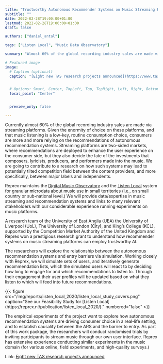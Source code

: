```yaml
---
title: "Trustworthy Autonomous Recommender Systems on Music Streaming Platforms"
subtitle: ""
date: 2022-02-28T19:00:00+01:00
lastmod: 2022-02-28T19:00:00+01:00
draft: false

authors: ["daniel_antal"]

tags: ["Listen Local", "Music Data Observatory"]

summary: "Almost 60% of the global recording industry sales are made via streaming platforms. Given the enormity of choice on these platforms consumers are more and more relying on the recommendations of autonomous recommendation systems. But these recommendation systems do not only enhance the user experience on the consumer side, but they also decide the fate of the investments that composers, lyricists, producers, and performers made into the music. We are going to contribute to a research on how such systems may lead to potentially tilted competition field between the content providers, and more specifically, between major labels and independents."

# Featured image
image:
  # Caption (optional)
  caption: "[Eight new TAS research projects announced](https://www.tas.ac.uk/News/eight-new-tas-research-projects-announced/)"


  # Options: Smart, Center, TopLeft, Top, TopRight, Left, Right, BottomLeft, Bottom, BottomRight
  focal_point: "Center"


  preview_only: false

---
```


Currently almost 60% of the global recording industry sales are made via streaming platforms. Given the enormity of choice on these platforms, and that music listening is a low-key, routine consumption choice, consumers are more and more relying on the recommendations of autonomous recommendation systems. Streaming platforms are two-sided markets, where recommendations are deployed to enhance the user experience on the consumer side, but they also decide the fate of the investments that composers, lyricists, producers, and performers made into the music. We are going to contribute to a research on how such systems may lead to potentially tilted competition field between the content providers, and more specifically, between major labels and independents.

Reprex maintains the [Digital Music Observatory](https://music.dataobservatory.eu/) and the [Listen Local](https://reprex.nl/publication/listen_local_2020/) system for granular microdata about music use in small territories (i.e., on small country or sub-national level.) We will provide data/expertise in music streaming and recommendation systems and links to many relevant stakeholders with our considerable experience running experiments on music platforms.

A research team of the University of East Anglia (UEA) the University of Liverpool (UoL), The University of London (City), and King’s College (KCL), supported by the Competition Market Authority of the United Kingdom and Reprex won a prestigious research grant to understand how recommender systems on music streaming platforms can employ trustworthy AI.

The researchers will explore the relationship between the autonomous recommendation systems and entry barriers via simulation. Working closely with Reprex, we will simulate sets of users, and iteratively generate recommendation lists, which the simulated users will react to by deciding how long to engage for and which recommendations to listen to. Through their engagement their user profiles will be updated based on what they listen to which will feed into future recommendations.

<td style="text-align: center;">{{< figure src="/img/reports/listen_local_2020/listen_local_study_covers.png" caption="See our Feasibility Study for [Listen Local](https://reprex.nl/publication/listen_local_2020/)." numbered="false" >}}</td>


The empirical experiments of the project want to explore how autonomous recommendation systems are driving consumer choice in a real-life setting, and to establish causality between the ARS and the barrier to entry. As part of this work package, the researchers will conduct randomised trials by inviting participants to stream music through our own user interface. Reprex has extensive experience conducting similar experiments in the music domain (for various online, field experiments, and high-quality surveys.)

Link: [Eight new TAS research projects announced](https://www.tas.ac.uk/News/eight-new-tas-research-projects-announced/)


